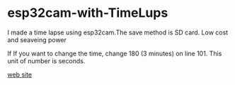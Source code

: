# esp32cam-with-TimeLups
I made a time lapse using esp32cam.The save method is SD card. Low cost and seaveing power

If If you want to change the time, change 180 (3 minutes) on line 101.
This unit of number is seconds.

<a href="https://s-fishing.com/resthouse/view/527">web site</a>
